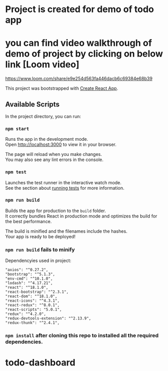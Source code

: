 # Project is created for demo of todo app

# you can find video walkthrough of demo of project by clicking on below link [Loom video]

https://www.loom.com/share/e9e254d563fa446dacb6c69384e68b39

This project was bootstrapped with [Create React App](https://github.com/facebook/create-react-app).

## Available Scripts

In the project directory, you can run:

### `npm start`

Runs the app in the development mode.\
Open [http://localhost:3000](http://localhost:3000) to view it in your browser.

The page will reload when you make changes.\
You may also see any lint errors in the console.

### `npm test`

Launches the test runner in the interactive watch mode.\
See the section about [running tests](https://facebook.github.io/create-react-app/docs/running-tests) for more information.

### `npm run build`

Builds the app for production to the `build` folder.\
It correctly bundles React in production mode and optimizes the build for the best performance.

The build is minified and the filenames include the hashes.\
Your app is ready to be deployed!
### `npm run build` fails to minify


Dependencyies used in project:

    "axios": "^0.27.2",
    "bootstrap": "^5.1.3",
    "env-cmd": "^10.1.0",
    "lodash": "^4.17.21",
    "react": "^18.1.0",
    "react-bootstrap": "^2.3.1",
    "react-dom": "^18.1.0",
    "react-icons": "^4.3.1",
    "react-redux": "^8.0.1",
    "react-scripts": "5.0.1",
    "redux": "^4.2.0",
    "redux-devtools-extension": "^2.13.9",
    "redux-thunk": "^2.4.1",

###  `npm install` after cloning this repo to installed all the required dependencies.
# todo-dashboard
